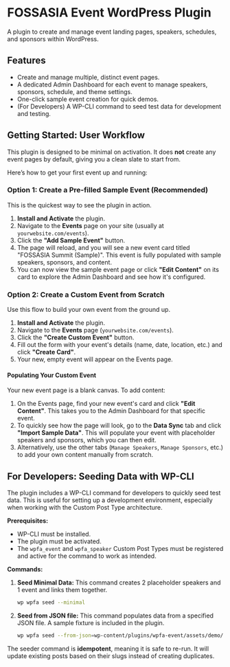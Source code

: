 # FOSSASIA Event WordPress Plugin

A plugin to create and manage event landing pages, speakers, schedules, and sponsors within WordPress.

## Features
- Create and manage multiple, distinct event pages.
- A dedicated Admin Dashboard for each event to manage speakers, sponsors, schedule, and theme settings.
- One-click sample event creation for quick demos.
- (For Developers) A WP-CLI command to seed test data for development and testing.

## Getting Started: User Workflow

This plugin is designed to be minimal on activation. It does **not** create any event pages by default, giving you a clean slate to start from.

Here’s how to get your first event up and running:

### Option 1: Create a Pre-filled Sample Event (Recommended)

This is the quickest way to see the plugin in action.

1.  **Install and Activate** the plugin.
2.  Navigate to the **Events** page on your site (usually at `yourwebsite.com/events`).
3.  Click the **"Add Sample Event"** button.
4.  The page will reload, and you will see a new event card titled "FOSSASIA Summit (Sample)". This event is fully populated with sample speakers, sponsors, and content.
5.  You can now view the sample event page or click **"Edit Content"** on its card to explore the Admin Dashboard and see how it's configured.

### Option 2: Create a Custom Event from Scratch

Use this flow to build your own event from the ground up.

1.  **Install and Activate** the plugin.
2.  Navigate to the **Events** page (`yourwebsite.com/events`).
3.  Click the **"Create Custom Event"** button.
4.  Fill out the form with your event's details (name, date, location, etc.) and click **"Create Card"**.
5.  Your new, empty event will appear on the Events page.

#### Populating Your Custom Event

Your new event page is a blank canvas. To add content:

1.  On the Events page, find your new event's card and click **"Edit Content"**. This takes you to the Admin Dashboard for that specific event.
2.  To quickly see how the page will look, go to the **Data Sync** tab and click **"Import Sample Data"**. This will populate your event with placeholder speakers and sponsors, which you can then edit.
3.  Alternatively, use the other tabs (`Manage Speakers`, `Manage Sponsors`, etc.) to add your own content manually from scratch.

## For Developers: Seeding Data with WP-CLI

The plugin includes a WP-CLI command for developers to quickly seed test data. This is useful for setting up a development environment, especially when working with the Custom Post Type architecture.

**Prerequisites:**
- WP-CLI must be installed.
- The plugin must be activated.
- The `wpfa_event` and `wpfa_speaker` Custom Post Types must be registered and active for the command to work as intended.

**Commands:**

1.  **Seed Minimal Data:**
    This command creates 2 placeholder speakers and 1 event and links them together.
    ```bash
    wp wpfa seed --minimal
    ```

2.  **Seed from JSON file:**
    This command populates data from a specified JSON file. A sample fixture is included in the plugin.
    ```bash
    wp wpfa seed --from-json=wp-content/plugins/wpfa-event/assets/demo/minimal.json
    ```

The seeder command is **idempotent**, meaning it is safe to re-run. It will update existing posts based on their slugs instead of creating duplicates.